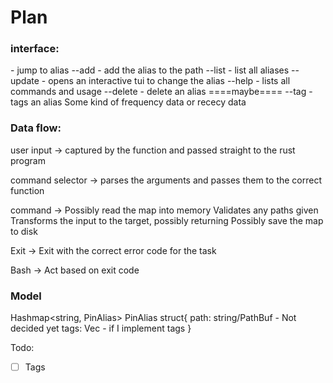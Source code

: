 # Plan

### interface:
<alias> - jump to alias
--add <alias> <path> - add the alias to the path
--list - list all aliases
--update <alias> - opens an interactive tui to change the alias
--help - lists all commands and usage
--delete <alias> - delete an alias
====maybe====
--tag <alias> - tags an alias
Some kind of frequency data or rececy data

### Data flow:
user input ->
captured by the function and passed straight to the rust program

command selector ->
parses the arguments and passes them to the correct function

command ->
Possibly read the map into memory
Validates any paths given
Transforms the input to the target, possibly returning
Possibly save the map to disk

Exit ->
Exit with the correct error code for the task

Bash ->
Act based on exit code

### Model
Hashmap<string, PinAlias>
PinAlias struct{
    path: string/PathBuf - Not decided yet
    tags: Vec<string> - if I implement tags
}

Todo:
- [ ] Tags
